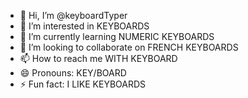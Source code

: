 - 👋 Hi, I’m @keyboardTyper
- 👀 I’m interested in KEYBOARDS
- 🌱 I’m currently learning NUMERIC KEYBOARDS
- 💞️ I’m looking to collaborate on FRENCH KEYBOARDS
- 📫 How to reach me WITH KEYBOARD
- 😄 Pronouns: KEY/BOARD
- ⚡ Fun fact: I LIKE KEYBOARDS

<!---
keyboardTyper/keyboardTyper is a ✨ special ✨ repository because its `README.md` (this file) appears on your GitHub profile.
You can click the Preview link to take a look at your changes.
--->
